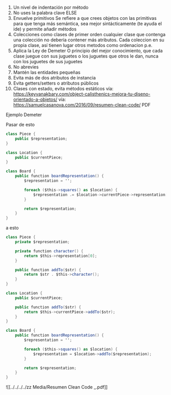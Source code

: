 1. Un nivel de indentación por método
2. No uses la palabra clave ELSE
3. Envuelve primitivos
	Se refiere a que crees objetos con las primitivas para que tenga más semántica, sea mejor sintácticamente (te ayuda el ide) y permite añadir métodos 
4. Colecciones como clases de primer orden
	cualquier clase que contenga una colección no debería contener más atributos. Cada coleccion en su propia clase, así tienen lugar otros metodos como ordenacion p.e.
5. Aplica la Ley de Demeter
	O principio del mejor conocimiento, que cada clase juegue con sus juguetes o los juguetes que otros le dan, nunca con los juguetes de sus juguetes
6. No abrevies
7. Mantén las entidades pequeñas
8. Evita más de dos atributos de instancia
9. Evita getters/setters o atributos públicos
10. Clases con estado, evita métodos estáticos
vía: https://keyvanakbary.com/object-calisthenics-mejora-tu-diseno-orientado-a-objetos/
vía: https://samuelcasanova.com/2016/09/resumen-clean-code/     PDF

Ejemplo Demeter

Pasar de esto
```cs 
class Piece {
    public $representation;
}

class Location {
    public $currentPiece;
}

class Board {
    public function boardRepresentation() {
        $representation = '';

        foreach ($this->squares() as $location) {
            $representation .= $location->currentPiece->representation[0];
        }

        return $representation;
    }
}
``` 

a esto

```cs
class Piece {
    private $representation;

    private function character() {
        return $this->representation[0];
    }

    public function addTo($str) {
        return $str . $this->character();
    }
}

class Location {
    public $currentPiece;

    public function addTo($str) {
        return $this->currentPiece->addTo($str);
    }
}

class Board {
    public function boardRepresentation() {
        $representation = '';

        foreach ($this->squares() as $location) {
            $representation = $location->addTo($representation);
        }

        return $representation;
    }
}
```

![[../../../../zz Media/Resumen Clean Code _.pdf]]